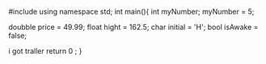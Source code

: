 #include <iostream> 
using namespace std;
int main(){ 
  int myNumber;
  myNumber = 5;


  doubble price = 49.99;
  float hight = 162.5;
  char initial = 'H';
  bool isAwake = false; 

  i got traller
  return 0 ;
}
